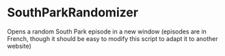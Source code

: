 SouthParkRandomizer
===================

Opens a random South Park episode in a new window (episodes are in French, though it should be easy to modify this script to adapt it to another website)
